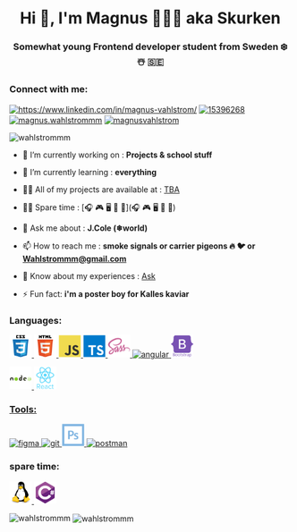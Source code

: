 <h1 align="center">Hi 👋, I'm Magnus 👨‍🦳🥱 aka Skurken</h1>
<h3 align="center">Somewhat young Frontend developer student from Sweden ❄️ ☃️ 🇸🇪</h3>

<h3 align="left">Connect with me:</h3>
<p align="left">
<a href="https://linkedin.com/in/https://www.linkedin.com/in/magnus-vahlstrom/" target="blank"><img align="center" src="https://raw.githubusercontent.com/rahuldkjain/github-profile-readme-generator/master/src/images/icons/Social/linked-in-alt.svg" alt="https://www.linkedin.com/in/magnus-vahlstrom/" height="30" width="40" /></a>
<a href="https://stackoverflow.com/users/15396268" target="blank"><img align="center" src="https://raw.githubusercontent.com/rahuldkjain/github-profile-readme-generator/master/src/images/icons/Social/stack-overflow.svg" alt="15396268" height="30" width="40" /></a>
<a href="https://fb.com/magnus.wahlstrommm" target="blank"><img align="center" src="https://raw.githubusercontent.com/rahuldkjain/github-profile-readme-generator/master/src/images/icons/Social/facebook.svg" alt="magnus.wahlstrommm" height="30" width="40" /></a>
<a href="https://instagram.com/magnusvahlstrom" target="blank"><img align="center" src="https://raw.githubusercontent.com/rahuldkjain/github-profile-readme-generator/master/src/images/icons/Social/instagram.svg" alt="magnusvahlstrom" height="30" width="40" /></a>
</p>


<p align="left"> <img src="https://komarev.com/ghpvc/?username=wahlstrommm&label=Profile%20views&color=ae3d8a&style=plastic" alt="wahlstrommm" /> </p>

- 🔭 I’m currently working on : **Projects & school stuff**

- 🌱 I’m currently learning : **everything**

- 👨‍💻 All of my projects are available at : [TBA](TBA)

- 👨‍🏭 Spare time : [🎧 🎮 🖥️ 📖 💪](🎧 🎮 🖥️ 📖 💪)

- 💬 Ask me about : **J.Cole (❄world)**

- 📫 How to reach me : **smoke signals or carrier pigeons 🔥 🐦 or Wahlstrommm@gmail.com**

- 📄 Know about my experiences : [Ask](Ask)

- ⚡ Fun fact: **i'm a poster boy for Kalles kaviar**


<h3 align="left">Languages:</h3>
<p align="left"> 
 <a href="https://www.w3schools.com/css/" target="_blank" rel="noreferrer"> <img src="https://raw.githubusercontent.com/devicons/devicon/master/icons/css3/css3-original-wordmark.svg" alt="css3" width="40" height="40"/> </a>
<a href="https://www.w3.org/html/" target="_blank" rel="noreferrer"> <img src="https://raw.githubusercontent.com/devicons/devicon/master/icons/html5/html5-original-wordmark.svg" alt="html5" width="40" height="40"/> </a>
 <a href="https://developer.mozilla.org/en-US/docs/Web/JavaScript" target="_blank" rel="noreferrer"> <img src="https://raw.githubusercontent.com/devicons/devicon/master/icons/javascript/javascript-original.svg" alt="javascript" width="40" height="40"/> </a> </a>
  <a href="https://www.typescriptlang.org/" target="_blank" rel="noreferrer"> <img src="https://raw.githubusercontent.com/devicons/devicon/master/icons/typescript/typescript-original.svg" alt="typescript" width="40" height="40"/> </a> 
  <a href="https://sass-lang.com" target="_blank" rel="noreferrer"> <img src="https://raw.githubusercontent.com/devicons/devicon/master/icons/sass/sass-original.svg" alt="sass" width="40" height="40"/> </a
 
<a href="https://angular.io" target="_blank" rel="noreferrer"> <img src="https://angular.io/assets/images/logos/angular/angular.svg" alt="angular" width="40" height="40"/> </a> <a href="https://getbootstrap.com" target="_blank" rel="noreferrer"> <img src="https://raw.githubusercontent.com/devicons/devicon/master/icons/bootstrap/bootstrap-plain-wordmark.svg" alt="bootstrap" width="40" height="40"/> </a>

 <a href="https://nodejs.org" target="_blank" rel="noreferrer"> <img src="https://raw.githubusercontent.com/devicons/devicon/master/icons/nodejs/nodejs-original-wordmark.svg" alt="nodejs" width="40" height="40"/> </a>
 <img src="https://raw.githubusercontent.com/devicons/devicon/master/icons/react/react-original-wordmark.svg" alt="react" width="40" height="40"/> </a>
>
  <a href="https://reactjs.org/" target="_blank" rel="noreferrer"> 

<h3 align="left">Tools:</h3>
   <a href="https://www.figma.com/" target="_blank" rel="noreferrer"> <img src="https://www.vectorlogo.zone/logos/figma/figma-icon.svg" alt="figma" width="40" height="40"/> </a> <a href="https://git-scm.com/" target="_blank" rel="noreferrer"> <img src="https://www.vectorlogo.zone/logos/git-scm/git-scm-icon.svg" alt="git" width="40" height="40"/> </a>   <a href="https://www.photoshop.com/en" target="_blank" rel="noreferrer"> <img src="https://raw.githubusercontent.com/devicons/devicon/master/icons/photoshop/photoshop-line.svg" alt="photoshop" width="40" height="40"/> </a> <a href="https://postman.com" target="_blank" rel="noreferrer"> <img src="https://www.vectorlogo.zone/logos/getpostman/getpostman-icon.svg" alt="postman" width="40" height="40"/> </a>  </p>

<h3 align="left">spare time:</h3>
 <a href="https://www.linux.org/" target="_blank" rel="noreferrer"> <img src="https://raw.githubusercontent.com/devicons/devicon/master/icons/linux/linux-original.svg" alt="linux" width="40" height="40"/><a href="https://www.w3schools.com/cs/" target="_blank" rel="noreferrer"> <img src="https://raw.githubusercontent.com/devicons/devicon/master/icons/csharp/csharp-original.svg" alt="csharp" width="40" height="40"/> </a>

<p><img align="left" srs="https://github-readme-stats.vercel.app/api/top-langs?username=wahlstrommm&show_icons=true&theme=dark&title_color=b6bebe&text_color=ffffff&bg_color=404040&hide_border=true&locale=en&layout=compact" alt="wahlstrommm" /></p>

<p>&nbsp;<img align="center" src="https://github-readme-stats.vercel.app/api?username=wahlstrommm&show_icons=true&theme=dark&title_color=beb6b6&text_color=ffffff&bg_color=404040&hide_border=true&locale=en" alt="wahlstrommm" /></p>
